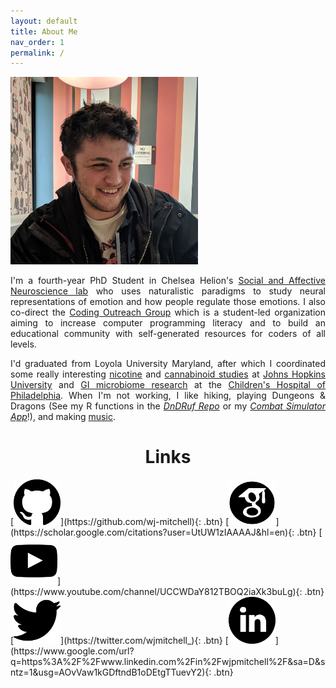 ```yaml
---
layout: default
title: About Me
nav_order: 1
permalink: /
---
```


<img src="/assets/images/Profile.jpg" alt="profile_photo" width="300"/>  

<p style="text-align: justify;">I'm a fourth-year PhD Student in Chelsea Helion's <a href="https://sites.temple.edu/sanlab/">Social and Affective Neuroscience lab</a> who uses naturalistic paradigms to study neural representations of emotion and how people regulate those emotions. I also co-direct the <a href="https://tu-coding-outreach-group.github.io">Coding Outreach Group</a> which is a student-led organization aiming to increase computer programming literacy and to build an educational community with self-generated resources for coders of all levels.</p>    
  
<p style="text-align: justify;">I'd graduated from Loyola University Maryland, after which I coordinated some really interesting <a href="https://www-nejm-org.libproxy.temple.edu/doi/10.1056/NEJMsa1502403?url_ver=Z39.88-2003&rfr_id=ori:rid:crossref.org&rfr_dat=cr_pub%3dwww.ncbi.nlm.nih.gov">nicotine</a> and <a href="https://academic-oup-com.libproxy.temple.edu/jat/article/41/2/83/2967155">cannabinoid studies</a> at <a href="https://www.hopkinsmedicine.org/psychiatry/research/bpru">Johns Hopkins University</a> and <a href="https://www-tandfonline-com.libproxy.temple.edu/doi/full/10.1080/19490976.2022.2083417?tab=permissions&scroll=top">GI microbiome research</a> at the <a href="https://www.chop.edu/centers-programs/division-gastroenterology-hepatology-and-nutrition">Children's Hospital of Philadelphia</a>. When I'm not working, I like hiking, playing Dungeons & Dragons (See my R functions in the <a href="https://github.com/wj-mitchell/DnDRuf"><i>DnDRuf Repo</i></a> or my <a href="https://wjpmitchell3.shinyapps.io/CombatSim/"><i>Combat Simulator App</i></a>!), and making <a href="https://doorprizeband.bandcamp.com/releases">music</a>.</p> 

<h1 style="text-align: center;">Links</h1> 
[<img src="/assets/images/github_BW.png" alt="Github Profile" width="75"/>](https://github.com/wj-mitchell){: .btn} 
[<img src="/assets/images/scholar_BW.png" alt="Google Scholar Page" width="75"/>](https://scholar.google.com/citations?user=UtUW1zIAAAAJ&hl=en){: .btn} 
[<img src="/assets/images/Youtube_BW.png" alt="Youtube Channel" width="75"/>](https://www.youtube.com/channel/UCCWDaY812TBOQ2iaXk3buLg){: .btn}
[<img src="/assets/images/twitter_BW.png" alt="Twitter Profile" width="75"/>](https://twitter.com/wjmitchell_){: .btn}
[<img src="/assets/images/linkedin_BW.png" alt="LinkedIn Profile" width="75"/>](https://www.google.com/url?q=https%3A%2F%2Fwww.linkedin.com%2Fin%2Fwjpmitchell%2F&sa=D&sntz=1&usg=AOvVaw1kGDftndB1oDEtgTTuevY2){: .btn}
